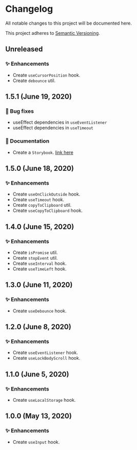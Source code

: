 <!--
  When editing this file keep in mind to:
  * Prefer clear English sentences to short abbreviations.
  * Keep the sections sorted in the same order:
    1. 🚨 Breaking changes
    2. ✨ Enhancements
    3. 🐛 Bug fixes
    4. 📝 Documentation
  * Put all unreleased changes in the top level "Unreleased" section.
-->

# Changelog

All notable changes to this project will be documented here.

This project adheres to [Semantic Versioning](http://semver.org/spec/v2.0.0.html).

## Unreleased

### ✨ Enhancements

- Create `useCursorPosition` hook.
- Create `debounce` util.

## 1.5.1 (June 19, 2020)

### 🐛 Bug fixes

- useEffect dependencies in `useEventListener`
- useEffect dependencies in `useTimeout`

### 📝 Documentation

- Create a `Storybook`. [link here](https://ttrmz.github.io/react-utils)

## 1.5.0 (June 18, 2020)

### ✨ Enhancements

- Create `useOnClickOutside` hook.
- Create `useTimeout` hook.
- Create `copyToClipboard` util.
- Create `useCopyToClipboard` hook.

## 1.4.0 (June 15, 2020)

### ✨ Enhancements

- Create `isPromise` util.
- Create `stopEvent` util.
- Create `useInterval` hook.
- Create `useTimeLeft` hook.

## 1.3.0 (June 11, 2020)

### ✨ Enhancements

- Create `useDebounce` hook.

## 1.2.0 (June 8, 2020)

### ✨ Enhancements

- Create `useEventListener` hook.
- Create `useLockBodyScroll` hook.

## 1.1.0 (June 5, 2020)

### ✨ Enhancements

- Create `useLocalStorage` hook.

## 1.0.0 (May 13, 2020)

### ✨ Enhancements

- Create `useInput` hook.
